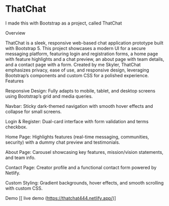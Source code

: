 # ThatChat
I made this with Bootstrap as a project, called ThatChat

Overview

ThatChat is a sleek, responsive web-based chat application prototype built with Bootstrap 5. 
This project showcases a modern UI for a secure messaging platform, featuring login and registration forms, a home page with feature highlights and a chat preview, an about page with team details, and a contact page with a form.
Created by me Skyler, ThatChat emphasizes privacy, ease of use, and responsive design, leveraging Bootstrap’s components and custom CSS for a polished experience.
Features

Responsive Design: Fully adapts to mobile, tablet, and desktop screens using Bootstrap’s grid and media queries.

Navbar: Sticky dark-themed navigation with smooth hover effects and collapse for small screens.

Login & Register: Dual-card interface with form validation and terms checkbox.

Home Page: Highlights features (real-time messaging, communities, security) with a dummy chat preview and testimonials.

About Page: Carousel showcasing key features, mission/vision statements, and team info.

Contact Page: Creator profile and a functional contact form powered by Netlify.

Custom Styling: Gradient backgrounds, hover effects, and smooth scrolling with custom CSS.

Demo
[[ live demo (https://thatchat444.netlify.app/)]

